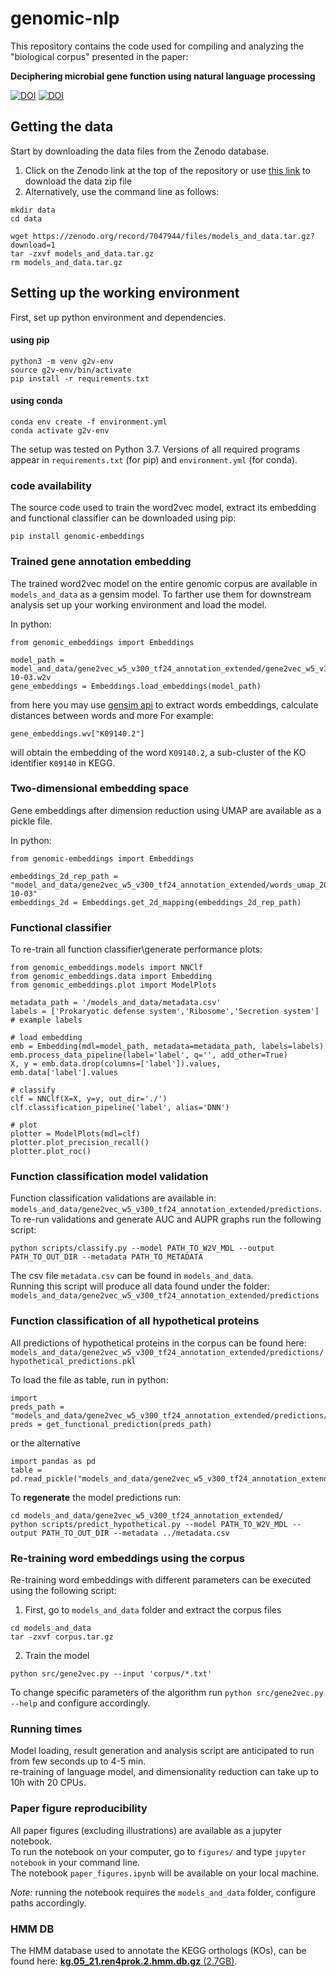 # genomic-nlp

This repository contains the code used for compiling and analyzing the "biological corpus" presented in the paper:

**Deciphering microbial gene function using natural language processing**

[![DOI](https://zenodo.org/badge/449665025.svg)](https://zenodo.org/badge/latestdoi/449665025)
[![DOI](https://zenodo.org/badge/DOI/10.5281/zenodo.7047944.svg)](https://doi.org/10.5281/zenodo.7047944)


## Getting the data

Start by downloading the data files from the Zenodo database.  

1. Click on the Zenodo link at the top of the repository or use [this link](https://zenodo.org/record/7047944) to download the data zip file
2. Alternatively, use the command line as follows: 
```
mkdir data
cd data

wget https://zenodo.org/record/7047944/files/models_and_data.tar.gz?download=1
tar -zxvf models_and_data.tar.gz
rm models_and_data.tar.gz
```

## Setting up the working environment
First, set up python environment and dependencies. 
#### using pip
```
python3 -m venv g2v-env
source g2v-env/bin/activate
pip install -r requirements.txt
```
#### using conda
```
conda env create -f environment.yml
conda activate g2v-env
```

The setup was tested on Python 3.7.
Versions of all required programs appear in `requirements.txt` (for pip) and `environment.yml` (for conda).

### code availability
The source code used to train the word2vec model, extract its embedding and functional classifier can be
downloaded using pip:

```
pip install genomic-embeddings
```

### Trained gene annotation embedding
The trained word2vec model on the entire genomic corpus are available in `models_and_data` as a gensim model.
To farther use them for downstream analysis set up your working environment and load the model.

In python:
```
from genomic_embeddings import Embeddings

model_path = model_and_data/gene2vec_w5_v300_tf24_annotation_extended/gene2vec_w5_v300_tf24_annotation_extended_2021-10-03.w2v
gene_embeddings = Embeddings.load_embeddings(model_path)
```

from here you may use [gensim api](https://radimrehurek.com/gensim/models/word2vec.html) to extract words embeddings, 
calculate distances between words and more 
For example:
```
gene_embeddings.wv["K09140.2"]
```
will obtain the embedding of the word `K09140.2`, a sub-cluster of the KO identifier `K09140` in KEGG.

### Two-dimensional embedding space
Gene embeddings after dimension reduction using UMAP are available as a pickle file.

In python:
```
from genomic-embeddings import Embeddings

embeddings_2d_rep_path = "model_and_data/gene2vec_w5_v300_tf24_annotation_extended/words_umap_2021-10-03"
embeddings_2d = Embeddings.get_2d_mapping(embeddings_2d_rep_path)
```

### Functional classifier
To re-train all function classifier\generate performance plots:

```
from genomic_embeddings.models import NNClf
from genomic_embeddings.data import Embedding
from genomic_embeddings.plot import ModelPlots

metadata_path = '/models_and_data/metadata.csv'
labels = ['Prokaryotic defense system','Ribosome','Secretion system'] # example labels

# load embedding
emb = Embedding(mdl=model_path, metadata=metadata_path, labels=labels)
emb.process_data_pipeline(label='label', q='', add_other=True)
X, y = emb.data.drop(columns=['label']).values, emb.data['label'].values

# classify
clf = NNClf(X=X, y=y, out_dir='./')
clf.classification_pipeline('label', alias='DNN')

# plot 
plotter = ModelPlots(mdl=clf)
plotter.plot_precision_recall()
plotter.plot_roc()
```
### Function classification model validation
Function classification validations are available in:
`models_and_data/gene2vec_w5_v300_tf24_annotation_extended/predictions`.   
To re-run validations and generate AUC and AUPR graphs run the following script:
```
python scripts/classify.py --model PATH_TO_W2V_MDL --output PATH_TO_OUT_DIR --metadata PATH_TO_METADATA
```
The csv file `metadata.csv` can be found in `models_and_data`.  
Running this script will produce all data found under the folder:  
`models_and_data/gene2vec_w5_v300_tf24_annotation_extended/predictions`

### Function classification of all hypothetical proteins
All predictions of hypothetical proteins in the corpus can be found here:
`models_and_data/gene2vec_w5_v300_tf24_annotation_extended/predictions/hypothetical_predictions.pkl`

To load the file as table, run in python:
```
import 
preds_path = "models_and_data/gene2vec_w5_v300_tf24_annotation_extended/predictions/hypothetical_predictions.pkl"
preds = get_functional_prediction(preds_path)
```
or the alternative  
```
import pandas as pd
table = pd.read_pickle("models_and_data/gene2vec_w5_v300_tf24_annotation_extended/predictions/hypothetical_predictions.pkl")
```
To **regenerate** the model predictions run:
```
cd models_and_data/gene2vec_w5_v300_tf24_annotation_extended/
python scripts/predict_hypothetical.py --model PATH_TO_W2V_MDL --output PATH_TO_OUT_DIR --metadata ../metadata.csv
```



###  Re-training word embeddings using the corpus
Re-training word embeddings with different parameters can be executed using the following script:
1. First, go to `models_and_data` folder and extract the corpus files
```
cd models_and_data 
tar -zxvf corpus.tar.gz
```
2. Train the model
```
python src/gene2vec.py --input 'corpus/*.txt'
```
To change specific parameters of the algorithm run
`python src/gene2vec.py --help` and configure accordingly. 


### Running times
Model loading, result generation and analysis script are anticipated to run from few seconds up to 4-5 min.\
re-training of language model, and dimensionality reduction can take up to 10h with 20 CPUs.


### Paper figure reproducibility
All paper figures (excluding illustrations) are available as a jupyter notebook.  
To run the notebook on your computer, go to `figures/` and type `jupyter notebook` in your command line.  
The notebook `paper_figures.ipynb` will be available on your local machine.  

*Note:* running the notebook requires the `models_and_data` folder, configure paths accordingly.

### HMM DB
The HMM database used to annotate the KEGG orthologs (KOs), can be found here:
[**kg.05_21.ren4prok.2.hmm.db.gz** (2.7GB)](https://drive.google.com/file/d/1am-9fxYXtoZ_RGyzJ-UXW2Qbpfv2srX1/view?usp=sharing).

